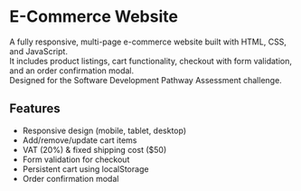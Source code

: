 # E-Commerce Website

A fully responsive, multi-page e-commerce website built with HTML, CSS, and JavaScript.  
It includes product listings, cart functionality, checkout with form validation, and an order confirmation modal.  
Designed for the Software Development Pathway Assessment challenge.

## Features

- Responsive design (mobile, tablet, desktop)
- Add/remove/update cart items
- VAT (20%) & fixed shipping cost ($50)
- Form validation for checkout
- Persistent cart using localStorage
- Order confirmation modal
